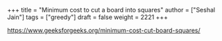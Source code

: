 +++
title = "Minimum cost to cut a board into squares"
author = ["Seshal Jain"]
tags = ["greedy"]
draft = false
weight = 2221
+++

<https://www.geeksforgeeks.org/minimum-cost-cut-board-squares/>
